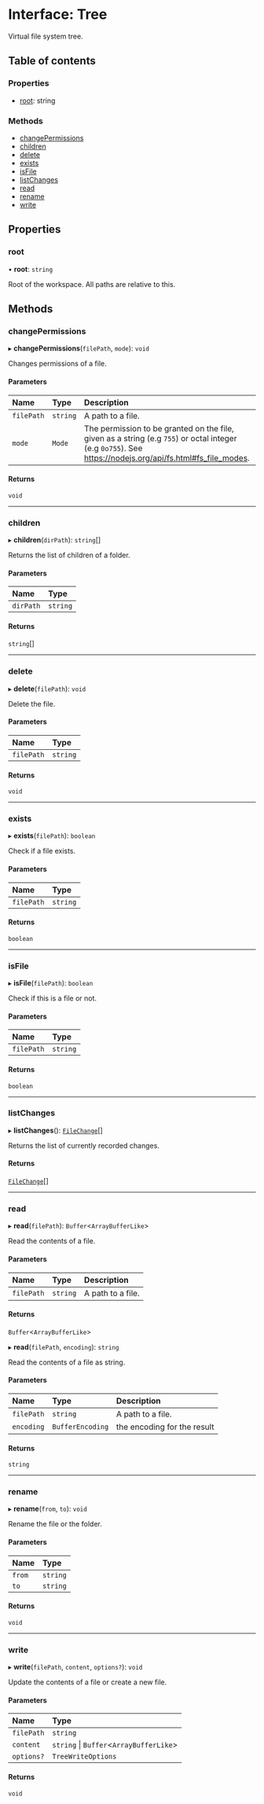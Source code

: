 # Interface: Tree

Virtual file system tree.

## Table of contents

### Properties

- [root](../../devkit/documents/Tree#root): string

### Methods

- [changePermissions](../../devkit/documents/Tree#changepermissions)
- [children](../../devkit/documents/Tree#children)
- [delete](../../devkit/documents/Tree#delete)
- [exists](../../devkit/documents/Tree#exists)
- [isFile](../../devkit/documents/Tree#isfile)
- [listChanges](../../devkit/documents/Tree#listchanges)
- [read](../../devkit/documents/Tree#read)
- [rename](../../devkit/documents/Tree#rename)
- [write](../../devkit/documents/Tree#write)

## Properties

### root

• **root**: `string`

Root of the workspace. All paths are relative to this.

## Methods

### changePermissions

▸ **changePermissions**(`filePath`, `mode`): `void`

Changes permissions of a file.

#### Parameters

| Name       | Type     | Description                                                                                                                                               |
| :--------- | :------- | :-------------------------------------------------------------------------------------------------------------------------------------------------------- |
| `filePath` | `string` | A path to a file.                                                                                                                                         |
| `mode`     | `Mode`   | The permission to be granted on the file, given as a string (e.g `755`) or octal integer (e.g `0o755`). See https://nodejs.org/api/fs.html#fs_file_modes. |

#### Returns

`void`

---

### children

▸ **children**(`dirPath`): `string`[]

Returns the list of children of a folder.

#### Parameters

| Name      | Type     |
| :-------- | :------- |
| `dirPath` | `string` |

#### Returns

`string`[]

---

### delete

▸ **delete**(`filePath`): `void`

Delete the file.

#### Parameters

| Name       | Type     |
| :--------- | :------- |
| `filePath` | `string` |

#### Returns

`void`

---

### exists

▸ **exists**(`filePath`): `boolean`

Check if a file exists.

#### Parameters

| Name       | Type     |
| :--------- | :------- |
| `filePath` | `string` |

#### Returns

`boolean`

---

### isFile

▸ **isFile**(`filePath`): `boolean`

Check if this is a file or not.

#### Parameters

| Name       | Type     |
| :--------- | :------- |
| `filePath` | `string` |

#### Returns

`boolean`

---

### listChanges

▸ **listChanges**(): [`FileChange`](../../devkit/documents/FileChange)[]

Returns the list of currently recorded changes.

#### Returns

[`FileChange`](../../devkit/documents/FileChange)[]

---

### read

▸ **read**(`filePath`): `Buffer`\<`ArrayBufferLike`\>

Read the contents of a file.

#### Parameters

| Name       | Type     | Description       |
| :--------- | :------- | :---------------- |
| `filePath` | `string` | A path to a file. |

#### Returns

`Buffer`\<`ArrayBufferLike`\>

▸ **read**(`filePath`, `encoding`): `string`

Read the contents of a file as string.

#### Parameters

| Name       | Type             | Description                 |
| :--------- | :--------------- | :-------------------------- |
| `filePath` | `string`         | A path to a file.           |
| `encoding` | `BufferEncoding` | the encoding for the result |

#### Returns

`string`

---

### rename

▸ **rename**(`from`, `to`): `void`

Rename the file or the folder.

#### Parameters

| Name   | Type     |
| :----- | :------- |
| `from` | `string` |
| `to`   | `string` |

#### Returns

`void`

---

### write

▸ **write**(`filePath`, `content`, `options?`): `void`

Update the contents of a file or create a new file.

#### Parameters

| Name       | Type                                      |
| :--------- | :---------------------------------------- |
| `filePath` | `string`                                  |
| `content`  | `string` \| `Buffer`\<`ArrayBufferLike`\> |
| `options?` | `TreeWriteOptions`                        |

#### Returns

`void`
